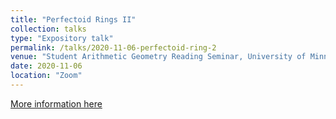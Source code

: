 ```yaml
---
title: "Perfectoid Rings II"
collection: talks
type: "Expository talk"
permalink: /talks/2020-11-06-perfectoid-ring-2
venue: "Student Arithmetic Geometry Reading Seminar, University of Minnesota"
date: 2020-11-06
location: "Zoom"
---
```


[More information here](https://www-users.cse.umn.edu/~mao00023/AGseminar/2020.html)

